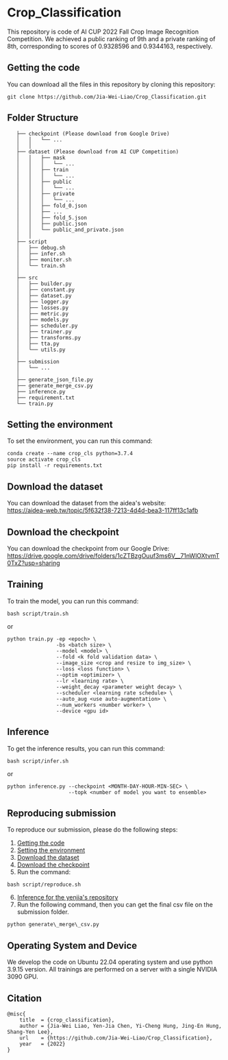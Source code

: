 # Crop_Classification

This repository is code of AI CUP 2022 Fall Crop Image Recognition Competition. We achieved a public ranking of 9th and a private ranking of 8th, corresponding to scores of 0.9328596 and 0.9344163, respectively.

## Getting the code
You can download all the files in this repository by cloning this repository:  
```
git clone https://github.com/Jia-Wei-Liao/Crop_Classification.git
```


## Folder Structure
```
   ├── checkpoint (Please download from Google Drive)
   │   │   └── ...
   │   │     
   ├── dataset (Please download from AI CUP Competition)
   │   │   ├── mask
   │   │   │   └── ...   
   │   │   ├── train
   │   │   │   └── ... 
   │   │   ├── public
   │   │   │   └── ... 
   │   │   ├── private
   │   │   │   └── ... 
   │   │   ├── fold_0.json
   │   │   ├── ...
   │   │   ├── fold_5.json
   │   │   ├── public.json
   │   │   └── public_and_private.json
   │   │    
   ├── script
   │   ├── debug.sh
   │   ├── infer.sh
   │   ├── moniter.sh
   │   └── train.sh
   │
   ├── src
   │   ├── builder.py
   │   ├── constant.py
   │   ├── dataset.py
   │   ├── logger.py
   │   ├── losses.py
   │   ├── metric.py
   │   ├── models.py
   │   ├── scheduler.py
   │   ├── trainer.py
   │   ├── transforms.py
   │   ├── tta.py
   │   └── utils.py
   │
   ├── submission
   │   └── ...
   │
   ├── generate_json_file.py
   ├── generate_merge_csv.py
   ├── inference.py
   ├── requirement.txt
   └── train.py
```


## Setting the environment
To set the environment, you can run this command:
```
conda create --name crop_cls python=3.7.4
source activate crop_cls
pip install -r requirements.txt
```

## Download the dataset
You can download the dataset from the aidea's website:  
https://aidea-web.tw/topic/5f632f38-7213-4d4d-bea3-117ff13c1afb


## Download the checkpoint
You can download the checkpoint from our Google Drive:  
https://drive.google.com/drive/folders/1cZTBzgOuuf3ms6V__71nWlOXtvmT0TxZ?usp=sharing


## Training
To train the model, you can run this command:
```
bash script/train.sh
```
or
```
python train.py -ep <epoch> \
                -bs <batch size> \
                --model <model> \
                --fold <k fold validation data> \
                --image_size <crop and resize to img_size> \
                --loss <loss function> \
                --optim <optimizer> \
                --lr <learning rate> \
                --weight_decay <parameter weight decay> \
                --scheduler <learning rate schedule> \
                --auto_aug <use auto-augmentation> \
                --num_workers <number worker> \
                --device <gpu id>
```

## Inference
To get the inference results, you can run this command:
```
bash script/infer.sh
```
or
```
python inference.py --checkpoint <MONTH-DAY-HOUR-MIN-SEC> \
                    --topk <number of model you want to ensemble>
```

<!--
## Experiment results
<table>
  <tr>
    <td>model</td>
    <td>size</td>
    <td>bs</td>
    <td>loss</td>
    <td>optimizer</td>
    <td>scheduler</td>
    <td>public WP</td>
  </tr>
  <tr>
    <td>EfficientNet-B0</td>
    <td>1080</td>
    <td>20</td>
    <td>FL</td>
    <td>AdamW</td>
    <td>Step decay</td>
    <td></td>
  </tr>
<table>
-->


## Reproducing submission
To reproduce our submission, please do the following steps:
1. [Getting the code](https://github.com/Jia-Wei-Liao/Crop_Classification/#Getting-the-code)
2. [Setting the environment](https://github.com/Jia-Wei-Liao/Crop_Classification/#Setting-the-environment)
3. [Download the dataset](https://github.com/Jia-Wei-Liao/Crop_Classification/#Download-the-dataset)
4. [Download the checkpoint](https://github.com/Jia-Wei-Liao/Crop_Classification/#Download-the-checkpoint)
5. Run the command:
```
bash script/reproduce.sh
```
6. [Inference for the yenjia's repository](https://github.com/yenjia/AIdea_crops)
7. Run the following command, then you can get the final csv file on the submission folder.
```
python generate\_merge\_csv.py
```



## Operating System and Device
We develop the code on Ubuntu 22.04 operating system and use python 3.9.15 version. All trainings are performed on a server with a single NVIDIA 3090 GPU.


## Citation
```
@misc{
    title  = {crop_classification},
    author = {Jia-Wei Liao, Yen-Jia Chen, Yi-Cheng Hung, Jing-En Hung, Shang-Yen Lee},
    url    = {https://github.com/Jia-Wei-Liao/Crop_Classification},
    year   = {2022}
}
```
